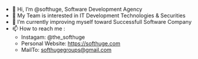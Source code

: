 - 👋 Hi, I’m @softhuge, Software Development Agency
- 👀 My Team is interested in IT Development Technologies & Securities
- 🌱 I’m currently improving myself toward Successfull Software Company
- 📫 How to reach me :
  * Instagam: @the_softhuge
  * Personal Website: https://softhuge.com
  * MailTo: softhugegroups@gmail.com
